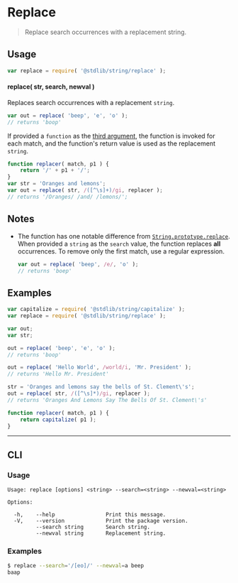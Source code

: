 # Replace

> Replace search occurrences with a replacement string.


<section class="usage">

## Usage

``` javascript
var replace = require( '@stdlib/string/replace' );
```

#### replace( str, search, newval )

Replaces search occurrences with a replacement `string`.

``` javascript
var out = replace( 'beep', 'e', 'o' );
// returns 'boop'
```

If provided a `function` as the [third argument][replacer], the function is invoked for each match, and the function's return value is used as the replacement `string`.

``` javascript
function replacer( match, p1 ) {
    return '/' + p1 + '/';
}
var str = 'Oranges and lemons';
var out = replace( str, /([^\s]+)/gi, replacer );
// returns '/Oranges/ /and/ /lemons/';
```

</section>

<!-- /.usage -->


<section class="notes">

## Notes

* The function has one notable difference from [`String.prototype.replace`][mdn]. When provided a `string` as the `search` value, the function replaces __all__ occurrences. To remove only the first match, use a regular expression.

  ``` javascript
  var out = replace( 'beep', /e/, 'o' );
  // returns 'boep'
  ```

</section>

<!-- /.notes -->


<section class="examples">

## Examples

``` javascript
var capitalize = require( '@stdlib/string/capitalize' );
var replace = require( '@stdlib/string/replace' );

var out;
var str;

out = replace( 'beep', 'e', 'o' );
// returns 'boop'

out = replace( 'Hello World', /world/i, 'Mr. President' );
// returns 'Hello Mr. President'

str = 'Oranges and lemons say the bells of St. Clement\'s';
out = replace( str, /([^\s]*)/gi, replacer );
// returns 'Oranges And Lemons Say The Bells Of St. Clement\'s'

function replacer( match, p1 ) {
    return capitalize( p1 );
}
```

</section>

<!-- /.examples -->


---

<section class="cli">

## CLI


<section class="usage">

### Usage

``` text
Usage: replace [options] <string> --search=<string> --newval=<string>

Options:

  -h,    --help                Print this message.
  -V,    --version             Print the package version.
         --search string       Search string.
         --newval string       Replacement string.
```

</section>

<!-- /.usage -->


<section class="examples">

### Examples

``` bash
$ replace --search='/[eo]/' --newval=a beep
baap
```

</section>

<!-- /.examples -->

</section>

<!-- /.cli -->


<section class="links">

[mdn]: https://developer.mozilla.org/en-US/docs/Web/JavaScript/Reference/Global_Objects/String/replace
[replacer]: https://developer.mozilla.org/en-US/docs/Web/JavaScript/Reference/Global_Objects/String/replace#Specifying_a_function_as_a_parameter

</section>

<!-- /.links -->

